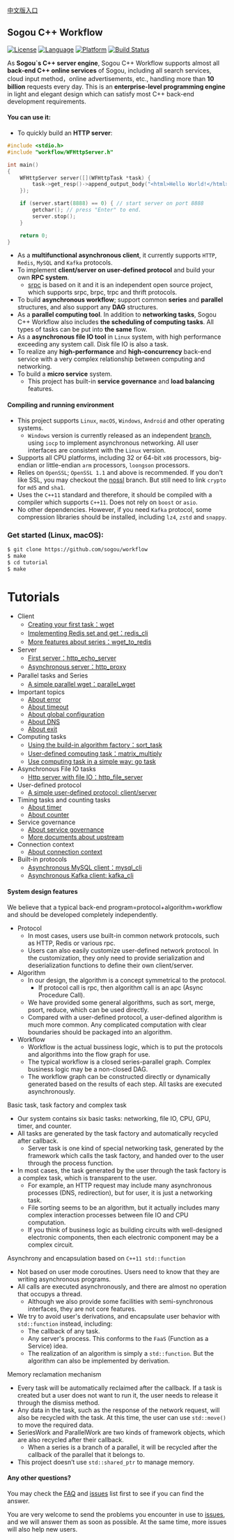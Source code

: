 [中文版入口](README_cn.md)

## Sogou C++ Workflow

[![License](https://img.shields.io/badge/License-Apache%202.0-green.svg)](https://github.com/sogou/workflow/blob/master/LICENSE)
[![Language](https://img.shields.io/badge/language-c++-red.svg)](https://en.cppreference.com/) 
[![Platform](https://img.shields.io/badge/platform-linux%20%7C%20macos%20%7C%20windows-lightgrey.svg)](https://img.shields.io/badge/platform-linux%20%7C%20macos20%7C%20windows-lightgrey.svg)
[![Build Status](https://travis-ci.com/sogou/workflow.svg?branch=master)](https://travis-ci.com/sogou/workflow)

As **Sogou\`s C++ server engine**, Sogou C++ Workflow supports almost all **back-end C++ online services** of Sogou, including all search services, cloud input method，online advertisements, etc., handling more than **10 billion** requests every day. This is an **enterprise-level programming engine** in light and elegant design which can satisfy most C++ back-end development requirements.

#### You can use it:

* To quickly build an **HTTP server**:

~~~cpp
#include <stdio.h>
#include "workflow/WFHttpServer.h"

int main()
{
    WFHttpServer server([](WFHttpTask *task) {
        task->get_resp()->append_output_body("<html>Hello World!</html>");
    });

    if (server.start(8888) == 0) { // start server on port 8888
        getchar(); // press "Enter" to end.
        server.stop();
    }

    return 0;
}
~~~

* As a **multifunctional asynchronous client**, it currently supports `HTTP`, `Redis`, `MySQL` and `Kafka` protocols.
* To implement **client/server on user-defined protocol** and build your own **RPC system**.
  * [srpc](https://github.com/sogou/srpc) is based on it and it is an independent open source project, which supports srpc, brpc, trpc and thrift protocols.
* To build **asynchronous workflow**; support common **series** and **parallel** structures, and also support any **DAG** structures.
* As a **parallel computing tool**. In addition to **networking tasks**, Sogou C++ Workflow also includes **the scheduling of computing tasks**. All types of tasks can be put into **the same** flow.
* As a **asynchronous file IO tool** in `Linux` system, with high performance exceeding any system call. Disk file IO is also a task.
* To realize any **high-performance** and **high-concurrency** back-end service with a very complex relationship between computing and networking.
* To build a **micro service** system.
  * This project has built-in **service governance** and **load balancing** features.

#### Compiling and running environment

* This project supports `Linux`, `macOS`, `Windows`, `Android` and other operating systems.
  * `Windows` version is currently released as an independent [branch](https://github.com/sogou/workflow/tree/windows), using `iocp` to implement asynchronous networking. All user interfaces are consistent with the `Linux` version.
* Supports all CPU platforms, including 32 or 64-bit `x86` processors, big-endian or little-endian `arm` processors, `loongson` processors.
* Relies on `OpenSSL`; `OpenSSL 1.1` and above is recommended. If you don't like SSL, you may checkout the [nossl](https://github.com/sogou/workflow/tree/nossl) branch. But still need to link `crypto` for `md5` and `sha1`.
* Uses the `C++11` standard and therefore, it should be compiled with a compiler which supports `C++11`. Does not rely on `boost` or `asio`.
* No other dependencies. However, if you need `Kafka` protocol, some compression libraries should be installed, including `lz4`, `zstd` and `snappy`.

### Get started (Linux, macOS):
~~~sh
$ git clone https://github.com/sogou/workflow
$ make
$ cd tutorial
$ make
~~~~

# Tutorials

* Client
  * [Creating your first task：wget](docs/en/tutorial-01-wget.md)
  * [Implementing Redis set and get：redis\_cli](docs/en/tutorial-02-redis_cli.md)
  * [More features about series：wget\_to\_redis](docs/en/tutorial-03-wget_to_redis.md)
* Server
  * [First server：http\_echo\_server](docs/en/tutorial-04-http_echo_server.md)
  * [Asynchronous server：http\_proxy](docs/en/tutorial-05-http_proxy.md)
* Parallel tasks and Series　
  * [A simple parallel wget：parallel\_wget](docs/en/tutorial-06-parallel_wget.md)
* Important topics
  * [About error](docs/en/about-error.md)
  * [About timeout](docs/en/about-timeout.md)
  * [About global configuration](docs/en/about-config.md)
  * [About DNS](docs/en/about-dns.md)
  * [About exit](docs/en/about-exit.md)
* Computing tasks
  * [Using the build-in algorithm factory：sort\_task](docs/en/tutorial-07-sort_task.md)
  * [User-defined computing task：matrix\_multiply](docs/en/tutorial-08-matrix_multiply.md)
  * [Use computing task in a simple way: go task](docs/en/about-go-task.md)
* Asynchronous File IO tasks
  * [Http server with file IO：http\_file\_server](docs/en/tutorial-09-http_file_server.md)
* User-defined protocol
  * [A simple user-defined protocol: client/server](docs/en/tutorial-10-user_defined_protocol.md)
* Timing tasks and counting tasks
  * [About timer](docs/en/about-timer.md)
  * [About counter](docs/en/about-counter.md)
* Service governance
  * [About service governance](docs/en/about-service-management.md)
  * [More documents about upstream](docs/en/about-upstream.md)
* Connection context
  * [About connection context](docs/en/about-connection-context.md)
* Built-in protocols
  * [Asynchronous MySQL client：mysql\_cli](docs/en/tutorial-12-mysql_cli.md)
  * [Asynchronous Kafka client: kafka\_cli](docs/en/tutorial-13-kafka_cli.md)

#### System design features

We believe that a typical back-end program=protocol+algorithm+workflow and should be developed completely independently.

* Protocol
  * In most cases, users use built-in common network protocols, such as HTTP, Redis or various rpc.
  * Users can also easily customize user-defined network protocol. In the customization, they only need to provide serialization and deserialization functions to define their own client/server.
* Algorithm
  * In our design, the algorithm is a concept symmetrical to the protocol.
    * If protocol call is rpc, then algorithm call is an apc (Async Procedure Call).
  * We have provided some general algorithms, such as sort, merge, psort, reduce, which can be used directly.
  * Compared with a user-defined protocol, a user-defined algorithm is much more common. Any complicated computation with clear boundaries should be packaged into an algorithm.
* Workflow
  * Workflow is the actual bussiness logic, which is to put the protocols and algorithms into the flow graph for use.
  * The typical workflow is a closed series-parallel graph. Complex business logic may be a non-closed DAG.
  * The workflow graph can be constructed directly or dynamically generated based on the results of each step. All tasks are executed asynchronously.

Basic task, task factory and complex task

* Our system contains six basic tasks: networking, file IO, CPU, GPU, timer, and counter.
* All tasks are generated by the task factory and automatically recycled after callback.
  * Server task is one kind of special networking task, generated by the framework which calls the task factory, and handed over to the user through the process function.
* In most cases, the task generated by the user through the task factory is a complex task, which is transparent to the user.
  * For example, an HTTP request may include many asynchronous processes (DNS, redirection), but for user, it is just a networking task.
  * File sorting seems to be an algorithm, but it actually includes many complex interaction processes between file IO and CPU computation.
  * If you think of business logic as building circuits with well-designed electronic components, then each electronic component may be a complex circuit.

Asynchrony and encapsulation based on `C++11 std::function`

* Not based on user mode coroutines. Users need to know that they are writing asynchronous programs.
* All calls are executed asynchronously, and there are almost no operation that occupys a thread.
  * Although we also provide some facilities with semi-synchronous interfaces, they are not core features.
* We try to avoid user's derivations, and encapsulate user behavior with `std::function` instead, including:
  * The callback of any task.
  * Any server's process. This conforms to the `FaaS` (Function as a Service) idea.
  * The realization of an algorithm is simply a `std::function`. But the algorithm can also be implemented by derivation.

Memory reclamation mechanism

* Every task will be automatically reclaimed after the callback. If a task is created but a user does not want to run it, the user needs to release it through the dismiss method.
* Any data in the task, such as the response of the network request, will also be recycled with the task. At this time, the user can use `std::move()` to move the required data.
* SeriesWork and ParallelWork are two kinds of framework objects, which are also recycled after their callback.
  * When a series is a branch of a parallel, it will be recycled after the callback of the parallel that it belongs to.
* This project doesn’t use `std::shared_ptr` to manage memory.

#### Any other questions?

You may check the [FAQ](https://github.com/sogou/workflow/issues/406) and [issues](https://github.com/sogou/workflow/issues) list first to see if you can find the answer.

You are very welcome to send the problems you encounter in use to [issues](https://github.com/sogou/workflow/issues), and we will answer them as soon as possible. At the same time, more issues will also help new users.

